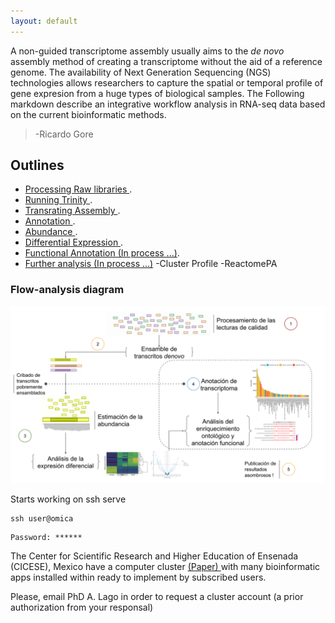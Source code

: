 ```yaml
---
layout: default
---
```


A non-guided transcriptome assembly usually aims to the *de novo* assembly method of creating a transcriptome without the aid of a reference genome. The availability of Next Generation Sequencing (NGS) technologies allows researchers to capture the spatial or temporal profile of gene expresion from a huge types of biological samples. The Following markdown describe an integrative workflow analysis in RNA-seq data based on the current bioinformatic methods.

> -Ricardo Gore

## Outlines

* [Processing Raw libraries ](./markdown/Processing).
* [Running Trinity ](./markdown/denovo-Assembly).
* [Transrating Assembly ](./markdown/transrate).
* [Annotation ](./markdown/trinotate).
* [Abundance ](./markdown/RSEM).
* [Differential Expression ](./markdown/DiffExp).
* [Functional Annotation (In process ...)](./markdown/DE-ontology).
* [Further analysis (In process ...)](https://bioconductor.org/packages/3.7/bioc/vignettes/clusterProfiler/inst/doc/clusterProfiler.html#kegg-analysis)
    -Cluster Profile
    -ReactomePA

### Flow-analysis diagram

![](./figures/step-step-analysis.png)


Starts working on ssh serve

```shell
ssh user@omica
```

```shell
Password: ******
```

The Center for Scientific Research and Higher Education of Ensenada (CICESE), Mexico have a computer cluster [(Paper) ](http://todos.cicese.mx/sitio/noticia.php?n=827#.WsJ-23XwZhE) with many bioinformatic apps installed within ready to implement by subscribed users.  

Please, email PhD A. Lago in order to request a cluster account (a prior authorization from your responsal)


<head>
    <script src="http://d3js.org/d3.v4.min.js"></script>
    <script src="http://dimplejs.org/dist/dimple.v2.3.0.min.js"></script>
  </head>
  <body>
    <script type="text/javascript">
      var svg = dimple.newSvg("body", 800, 600);
      var data = [
        { "Word":"Hello", "Awesomeness":2000 },
        { "Word":"World", "Awesomeness":3000 }
      ];
      var chart = new dimple.chart(svg, data);
      chart.addCategoryAxis("x", "Word");
      chart.addMeasureAxis("y", "Awesomeness");
      chart.addSeries(null, dimple.plot.bar);
      chart.draw();
    </script>
  </body>

  <html>
<div id="chartContainer">
  <script src="/lib/d3.v4.3.0.js"></script>
  <script src="http://dimplejs.org/dist/dimple.v2.3.0.min.js"></script>
  <script type="text/javascript">
    var svg = dimple.newSvg("#chartContainer", 590, 400);
    d3.tsv("/data/example_data.tsv", function (data) {

      // Filter for a single SKU and Channel
      data = dimple.filterData(data, "SKU", "Theta 18 Pack Standard");
      data = dimple.filterData(data, "Channel", "Hypermarkets");
    
      // Create and Position a Chart
      var myChart = new dimple.chart(svg, data);
      myChart.setBounds(60, 30, 500, 300);
      var x = myChart.addCategoryAxis("x", "Month")
      myChart.addMeasureAxis("y", "Unit Sales");
    
      // Order the x axis by date
      x.addOrderRule("Date");
    
      // Min price will be green, middle price yellow and max red
      myChart.addColorAxis("Price", ["green", "yellow", "red"]);
    
      // Add a thick line with markers
      var lines = myChart.addSeries(null, dimple.plot.line);
      lines.lineWeight = 5;
      lines.lineMarkers = true;
    
      // Draw the chart
      myChart.draw();
    
    });
  </script>
</div>
</html>